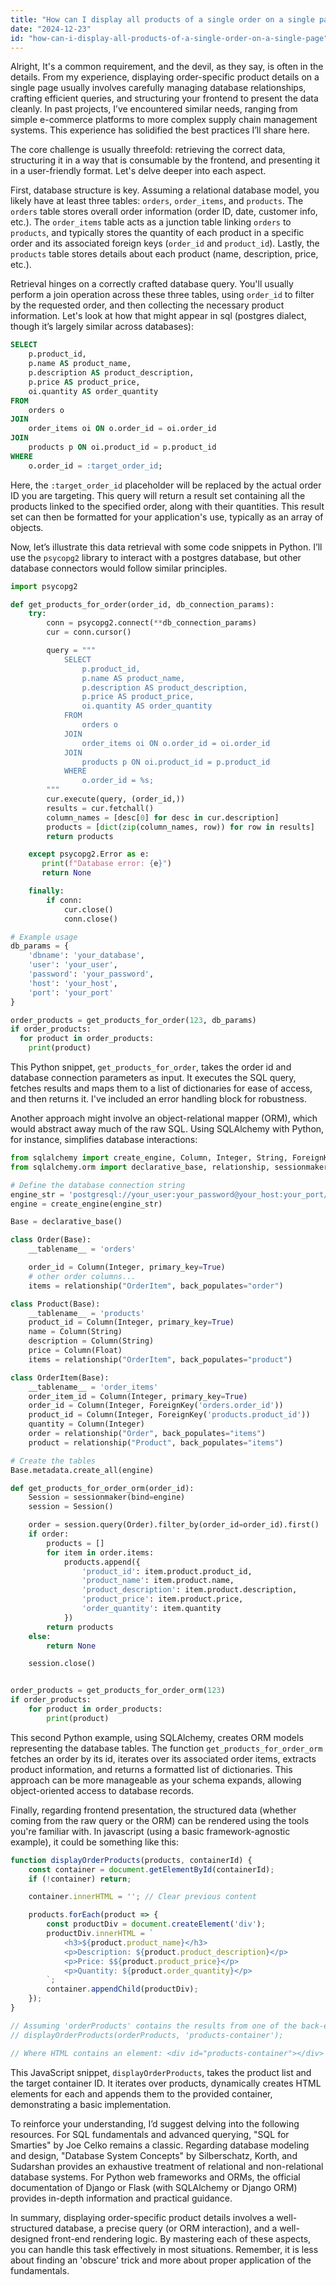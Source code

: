 ```yaml
---
title: "How can I display all products of a single order on a single page?"
date: "2024-12-23"
id: "how-can-i-display-all-products-of-a-single-order-on-a-single-page"
---
```


Alright,  It's a common requirement, and the devil, as they say, is often in the details. From my experience, displaying order-specific product details on a single page usually involves carefully managing database relationships, crafting efficient queries, and structuring your frontend to present the data cleanly. In past projects, I’ve encountered similar needs, ranging from simple e-commerce platforms to more complex supply chain management systems. This experience has solidified the best practices I’ll share here.

The core challenge is usually threefold: retrieving the correct data, structuring it in a way that is consumable by the frontend, and presenting it in a user-friendly format. Let's delve deeper into each aspect.

First, database structure is key. Assuming a relational database model, you likely have at least three tables: `orders`, `order_items`, and `products`. The `orders` table stores overall order information (order ID, date, customer info, etc.). The `order_items` table acts as a junction table linking `orders` to `products`, and typically stores the quantity of each product in a specific order and its associated foreign keys (`order_id` and `product_id`). Lastly, the `products` table stores details about each product (name, description, price, etc.).

Retrieval hinges on a correctly crafted database query. You'll usually perform a join operation across these three tables, using `order_id` to filter by the requested order, and then collecting the necessary product information. Let's look at how that might appear in sql (postgres dialect, though it’s largely similar across databases):

```sql
SELECT
    p.product_id,
    p.name AS product_name,
    p.description AS product_description,
    p.price AS product_price,
    oi.quantity AS order_quantity
FROM
    orders o
JOIN
    order_items oi ON o.order_id = oi.order_id
JOIN
    products p ON oi.product_id = p.product_id
WHERE
    o.order_id = :target_order_id;
```

Here, the `:target_order_id` placeholder will be replaced by the actual order ID you are targeting. This query will return a result set containing all the products linked to the specified order, along with their quantities. This result set can then be formatted for your application's use, typically as an array of objects.

Now, let’s illustrate this data retrieval with some code snippets in Python. I’ll use the `psycopg2` library to interact with a postgres database, but other database connectors would follow similar principles.

```python
import psycopg2

def get_products_for_order(order_id, db_connection_params):
    try:
        conn = psycopg2.connect(**db_connection_params)
        cur = conn.cursor()

        query = """
            SELECT
                p.product_id,
                p.name AS product_name,
                p.description AS product_description,
                p.price AS product_price,
                oi.quantity AS order_quantity
            FROM
                orders o
            JOIN
                order_items oi ON o.order_id = oi.order_id
            JOIN
                products p ON oi.product_id = p.product_id
            WHERE
                o.order_id = %s;
        """
        cur.execute(query, (order_id,))
        results = cur.fetchall()
        column_names = [desc[0] for desc in cur.description]
        products = [dict(zip(column_names, row)) for row in results]
        return products

    except psycopg2.Error as e:
       print(f"Database error: {e}")
       return None

    finally:
        if conn:
            cur.close()
            conn.close()

# Example usage
db_params = {
    'dbname': 'your_database',
    'user': 'your_user',
    'password': 'your_password',
    'host': 'your_host',
    'port': 'your_port'
}

order_products = get_products_for_order(123, db_params)
if order_products:
  for product in order_products:
    print(product)

```

This Python snippet, `get_products_for_order`, takes the order id and database connection parameters as input. It executes the SQL query, fetches results and maps them to a list of dictionaries for ease of access, and then returns it. I've included an error handling block for robustness.

Another approach might involve an object-relational mapper (ORM), which would abstract away much of the raw SQL. Using SQLAlchemy with Python, for instance, simplifies database interactions:

```python
from sqlalchemy import create_engine, Column, Integer, String, ForeignKey, Float
from sqlalchemy.orm import declarative_base, relationship, sessionmaker

# Define the database connection string
engine_str = 'postgresql://your_user:your_password@your_host:your_port/your_database'
engine = create_engine(engine_str)

Base = declarative_base()

class Order(Base):
    __tablename__ = 'orders'

    order_id = Column(Integer, primary_key=True)
    # other order columns...
    items = relationship("OrderItem", back_populates="order")

class Product(Base):
    __tablename__ = 'products'
    product_id = Column(Integer, primary_key=True)
    name = Column(String)
    description = Column(String)
    price = Column(Float)
    items = relationship("OrderItem", back_populates="product")

class OrderItem(Base):
    __tablename__ = 'order_items'
    order_item_id = Column(Integer, primary_key=True)
    order_id = Column(Integer, ForeignKey('orders.order_id'))
    product_id = Column(Integer, ForeignKey('products.product_id'))
    quantity = Column(Integer)
    order = relationship("Order", back_populates="items")
    product = relationship("Product", back_populates="items")

# Create the tables
Base.metadata.create_all(engine)

def get_products_for_order_orm(order_id):
    Session = sessionmaker(bind=engine)
    session = Session()

    order = session.query(Order).filter_by(order_id=order_id).first()
    if order:
        products = []
        for item in order.items:
            products.append({
                'product_id': item.product.product_id,
                'product_name': item.product.name,
                'product_description': item.product.description,
                'product_price': item.product.price,
                'order_quantity': item.quantity
            })
        return products
    else:
        return None

    session.close()


order_products = get_products_for_order_orm(123)
if order_products:
    for product in order_products:
        print(product)
```

This second Python example, using SQLAlchemy, creates ORM models representing the database tables. The function `get_products_for_order_orm` fetches an order by its id, iterates over its associated order items, extracts product information, and returns a formatted list of dictionaries. This approach can be more manageable as your schema expands, allowing object-oriented access to database records.

Finally, regarding frontend presentation, the structured data (whether coming from the raw query or the ORM) can be rendered using the tools you're familiar with. In javascript (using a basic framework-agnostic example), it could be something like this:

```javascript
function displayOrderProducts(products, containerId) {
    const container = document.getElementById(containerId);
    if (!container) return;

    container.innerHTML = ''; // Clear previous content

    products.forEach(product => {
        const productDiv = document.createElement('div');
        productDiv.innerHTML = `
            <h3>${product.product_name}</h3>
            <p>Description: ${product.product_description}</p>
            <p>Price: $${product.product_price}</p>
            <p>Quantity: ${product.order_quantity}</p>
        `;
        container.appendChild(productDiv);
    });
}

// Assuming 'orderProducts' contains the results from one of the back-end methods:
// displayOrderProducts(orderProducts, 'products-container');

// Where HTML contains an element: <div id="products-container"></div>
```

This JavaScript snippet, `displayOrderProducts`, takes the product list and the target container ID. It iterates over products, dynamically creates HTML elements for each and appends them to the provided container, demonstrating a basic implementation.

To reinforce your understanding, I’d suggest delving into the following resources. For SQL fundamentals and advanced querying, "SQL for Smarties" by Joe Celko remains a classic. Regarding database modeling and design, "Database System Concepts" by Silberschatz, Korth, and Sudarshan provides an exhaustive treatment of relational and non-relational database systems. For Python web frameworks and ORMs, the official documentation of Django or Flask (with SQLAlchemy or Django ORM) provides in-depth information and practical guidance.

In summary, displaying order-specific product details involves a well-structured database, a precise query (or ORM interaction), and a well-designed front-end rendering logic. By mastering each of these aspects, you can handle this task effectively in most situations. Remember, it is less about finding an 'obscure' trick and more about proper application of the fundamentals.
